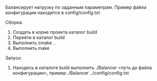 Балансирует нагрузку по заданным параметрам.
Пример файла конфигурации находится в config/config.txt

Сборка:
1) Создать в корне проекта каталог build
2) Перейти в каталог build
3) Выполнить cmake ..
4) Выполнить make

Запуск:
1) Находясь в каталоге build выполнить ./Balancer <путь до файла конфигурации>, пример ./Balancer ../config/config.txt
